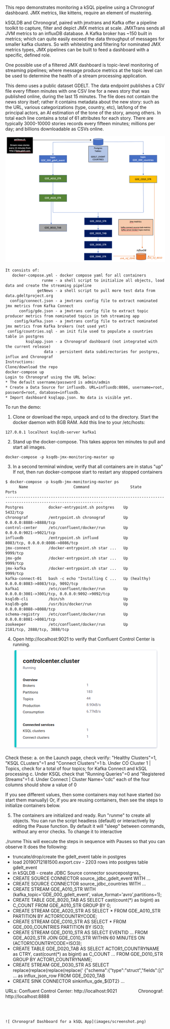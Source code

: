 

This repo demonstrates monitoring a kSQL pipeline using a Chronograf dashboard.
JMX metrics, like kittens, require an element of mustering.

kSQLDB and Chronograf, paired with jmxtrans and Kafka offer a pipeline toolkit to capture, filter and depict JMX metrics at scale. 
JMXTrans sends all JVM metrics to an influxDB database. A Kafka broker has ~150 built in metrics; which can quite easily exceed the data throughput of messages for smaller kafka clusters. So with whiteisting and filtering for nominated JMX metrics types, JMX pipelines can be built to feed a dashboard with a specific, defined role.

One possible use of a filtered JMX dashboard is topic-level monitoring of streaming pipelines; where message produce metrics at the topic level can be used to determine the health of a stream processing application.

This demo uses a public dataset GDELT. The data endpoint publishes a CSV file every fifteen minutes with one CSV line for a news story that was published online, during the last 15 minutes. The file does not contain the news story itsef; rather it contains metadata about the new story: such as the URL, various categorizations (type, country, etc), lat/long of the principal actors, an AI estimation of the tone of the story, among others. In total each line contains a total of 61 attributes for each story. There are typically 3000-10000 stories records every fifteen minutes; millions per day; and billions downloadable as CSVs online.

![ KSQL Topology ](images/topology.png)


```
It consists of:
   docker-compose.yml - docker compose yaml for all containers
                runme - a shell script to initialize all objects, load data and create the streaming pipeline
              getNews - a shell script to pull more test data from data.gdeltproject.org
  config/connect.json - a jmxtrans config file to extract nominated jmx metrics from Kafka Connect
      config/gde.json - a jmxtrans config file to extract topic producer metrics from nominated topics in teh streaming app
    config/kafka.json - a jmxtrans config file to extract nominated jmx metrics from Kafka brokers (not used yet)
 config/countries.sql - an init file used to populate a countries table in postgres
         ksqlapp.json - a Chronograf dashboard (not integrated with the current release)
                 data - persistent data subdirectories for postgres, influx and Chronograf
Instructions:
Clone/download the repo
docker-compose up
Login to Chronograf using the URL below:
* The default username/password is admin/admin
* Create a Data Source for influxdb. URL=influxdb:8086, username=root, password=root, database=influxdb.
* Import dashboard ksqlapp.json. No data is visible yet.
```



To run the demo:
1. Clone or download the repo, unpack and cd to the directory. Start the docker daemon with 8GB RAM.
Add this line to your /etc/hosts:
```
127.0.0.1 localhost ksqldb-server kafka1
```

2. Stand up the docker-compose. This takes approx ten minutes to pull and start all images.
```
docker-compose -p ksqdb-jmx-monitoring-master up
```

3. In a second terminal window, verify that all containers are in status "up"
If not, then run docker-compose start <containerName> to restart any stopped containers
```
$ docker-compose -p ksqdb-jmx-monitoring-master ps
      Name                    Command                  State                           Ports                     
-----------------------------------------------------------------------------------------------------------------
Postgres           docker-entrypoint.sh postgres    Up             5432/tcp                                      
chronograf         /entrypoint.sh chronograf        Up             0.0.0.0:8888->8888/tcp                        
control-center     /etc/confluent/docker/run        Up             0.0.0.0:9021->9021/tcp                        
influxdb           /entrypoint.sh influxd           Up             8083/tcp, 0.0.0.0:8086->8086/tcp              
jmx-connect        /docker-entrypoint.sh star ...   Up             9999/tcp                                      
jmx-gde            /docker-entrypoint.sh star ...   Up             9999/tcp                                      
jmx-kafka          /docker-entrypoint.sh star ...   Up             9999/tcp                                      
kafka-connect-01   bash -c echo "Installing C ...   Up (healthy)   0.0.0.0:8083->8083/tcp, 9092/tcp              
kafka1             /etc/confluent/docker/run        Up             0.0.0.0:3001->3001/tcp, 0.0.0.0:9092->9092/tcp
ksqldb-cli         /bin/sh                          Up                                                           
ksqldb-gde         /usr/bin/docker/run              Up             0.0.0.0:8088->8088/tcp                        
schema-registry    /etc/confluent/docker/run        Up             0.0.0.0:8081->8081/tcp                        
zookeeper          /etc/confluent/docker/run        Up             2181/tcp, 2888/tcp, 3888/tcp                  	
```

4. Open http://localhost:9021 to verify that Confluent Control Center is running. 
![Confluent Control Center Cluster Summary](images/c3_box.png)

Check these:
a. on the Launch page, check verify: "Healthy Clusters"=1, "KSQL CLusters"=1 and "Connect Clusters"=1
b. Under CO Cluster 1 | Topics, check for a total of four topics; for Kafka Connect and kSQL processing
c. Under KSQL check that "Running Queries"=0 and "Registered Streams"=1
d. Under Connect | Cluster Name="cdc" each of the four columns should show a value of 0

If you see different values, then some containers may not have started (so start them manually)
Or, if you are reusing containers, then see the steps to initialize containers below.


5. The containers are initialized and ready. Run "runme" to create all objects.
You can run the script headless (default) or interactively by editing the Pause function.
By default it will "sleep" between commands, without any error checks.
To change it to interactive



./runme This will execute the steps in sequence with Pauses so that you can observe
It does the following:
* truncate/drop/create the gdelt_event table in postgres
* load 20190712181500.export.csv - 2203 rows into postgres table gdelt_event
* in kSQLDB - create JDBC Source connector sourcepostgres_<TS>
* CREATE SOURCE CONNECTOR source_jdbc_gdelt_event WITH ...
* CREATE SOURCE CONNECTOR source_jdbc_countries WITH ...
* CREATE STREAM GDE_A010_STR WITH (kafka_topic='GDE_000_gdelt_event', value_format='avro',partitions=1);
* CREATE TABLE GDE_B020_TAB AS SELECT cast(count(*) as bigint) as C_COUNT FROM GDE_A010_STR GROUP BY 0;
* CREATE STREAM GDE_A020_STR AS SELECT * FROM GDE_A010_STR PARTITION BY ACTOR1COUNTRYCODE;
* CREATE STREAM GDE_C010_STR AS SELECT * FROM GDE_000_COUNTRIES PARTITION BY ISO3;
* CREATE STREAM GDE_D010_STR AS SELECT EVENTID ...  FROM GDE_A020_STR JOIN GDE_C010_STR WITHIN 60 MINUTES ON (ACTOR1COUNTRYCODE=ISO3);
* CREATE TABLE GDE_D020_TAB  AS SELECT ACTOR1_COUNTRYNAME as CTRY, cast(count(*) as bigint) as C_COUNT ... FROM GDE_D010_STR GROUP BY ACTOR1_COUNTRYNAME;
* CREATE STREAM GDE_D030_STR AS SELECT replace(replace(replace(replace(' {"schema":{"type":"struct","fields":[{" ...  as influx_json_row FROM GDE_D020_TAB
* CREATE SINK CONNECTOR sinkinflux_gde_${DT2} ...

URLs:
Confluent Control Center: http://localhost:9021
                 Chronograf: http://localhost:8888
```      
			
 

![ Chronograf Dashboard for a kSQL App](images/screenshot.png)
